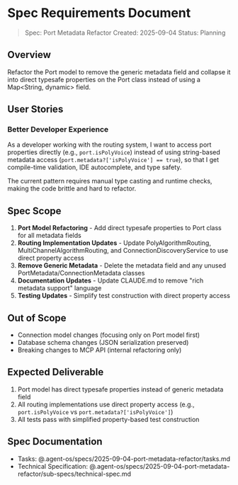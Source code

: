 # Spec Requirements Document

> Spec: Port Metadata Refactor
> Created: 2025-09-04
> Status: Planning

## Overview

Refactor the Port model to remove the generic metadata field and collapse it into direct typesafe properties on the Port class instead of using a Map<String, dynamic> field.

## User Stories

### Better Developer Experience

As a developer working with the routing system, I want to access port properties directly (e.g., `port.isPolyVoice`) instead of using string-based metadata access (`port.metadata?['isPolyVoice'] == true`), so that I get compile-time validation, IDE autocomplete, and type safety.

The current pattern requires manual type casting and runtime checks, making the code brittle and hard to refactor.

## Spec Scope

1. **Port Model Refactoring** - Add direct typesafe properties to Port class for all metadata fields
2. **Routing Implementation Updates** - Update PolyAlgorithmRouting, MultiChannelAlgorithmRouting, and ConnectionDiscoveryService to use direct property access
3. **Remove Generic Metadata** - Delete the metadata field and any unused PortMetadata/ConnectionMetadata classes
4. **Documentation Updates** - Update CLAUDE.md to remove "rich metadata support" language
5. **Testing Updates** - Simplify test construction with direct property access

## Out of Scope

- Connection model changes (focusing only on Port model first)
- Database schema changes (JSON serialization preserved)
- Breaking changes to MCP API (internal refactoring only)

## Expected Deliverable

1. Port model has direct typesafe properties instead of generic metadata field
2. All routing implementations use direct property access (e.g., `port.isPolyVoice` vs `port.metadata?['isPolyVoice']`)
3. All tests pass with simplified property-based test construction

## Spec Documentation

- Tasks: @.agent-os/specs/2025-09-04-port-metadata-refactor/tasks.md
- Technical Specification: @.agent-os/specs/2025-09-04-port-metadata-refactor/sub-specs/technical-spec.md